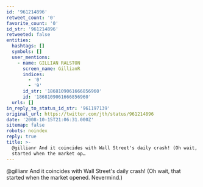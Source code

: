 ```yaml
---
id: '961214896'
retweet_count: '0'
favorite_count: '0'
id_str: '961214896'
retweeted: false
entities:
  hashtags: []
  symbols: []
  user_mentions:
    - name: GILLIAN RALSTON
      screen_name: GillianR
      indices:
        - '0'
        - '9'
      id_str: '1868109061666856960'
      id: '1868109061666856960'
  urls: []
in_reply_to_status_id_str: '961197139'
original_url: https://twitter.com/jth/status/961214896
date: '2008-10-15T21:06:31.000Z'
sitemap: false
robots: noindex
reply: true
title: >-
  @gillianr And it coincides with Wall Street's daily crash! (Oh wait, that
  started when the market op…
---
```


@gillianr And it coincides with Wall Street's daily crash! (Oh wait, that started when the market opened. Nevermind.)